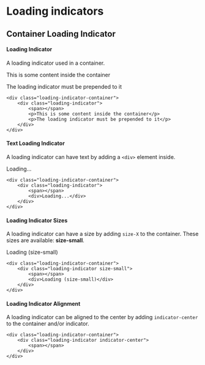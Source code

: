 # Loading indicators

## Container Loading Indicator

#### Loading Indicator
A loading indicator used in a container.

<div class="ui-example">
    <div class="loading-indicator-container">
        <div class="loading-indicator">
            <span></span>
        </div>
        <p>This is some content inside the container</p>
        <p>The loading indicator must be prepended to it</p>
    </div>
</div>

    <div class="loading-indicator-container">
        <div class="loading-indicator">
            <span></span>
            <p>This is some content inside the container</p>
            <p>The loading indicator must be prepended to it</p>
        </div>
    </div>

#### Text Loading Indicator
A loading indicator can have text by adding a `<div>` element inside.

<div class="ui-example">
    <div class="loading-indicator-container">
        <div class="loading-indicator">
            <span></span>
            <div>Loading...</div>
        </div>
    </div>
</div>

    <div class="loading-indicator-container">
        <div class="loading-indicator">
            <span></span>
            <div>Loading...</div>
        </div>
    </div>

#### Loading Indicator Sizes

A loading indicator can have a size by adding `size-X` to the container. These sizes are available: **size-small**.

<div class="ui-example">
    <div class="loading-indicator-container">
        <div class="loading-indicator size-small">
            <span></span>
            <div>Loading (size-small)</div>
        </div>
    </div>
</div>

    <div class="loading-indicator-container">
        <div class="loading-indicator size-small">
            <span></span>
            <div>Loading (size-small)</div>
        </div>
    </div>

#### Loading Indicator Alignment

A loading indicator can be aligned to the center by adding `indicator-center` to the container and/or indicator.

<div class="ui-example">
    <div class="loading-indicator-container">
        <div class="loading-indicator indicator-center">
            <span></span>
        </div>
    </div>
</div>

    <div class="loading-indicator-container">
        <div class="loading-indicator indicator-center">
            <span></span>
        </div>
    </div>